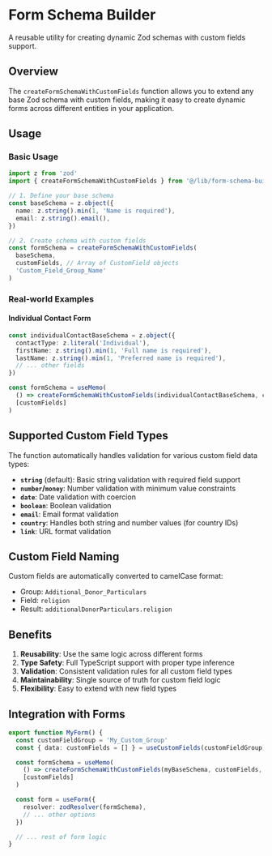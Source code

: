 # Form Schema Builder

A reusable utility for creating dynamic Zod schemas with custom fields support.

## Overview

The `createFormSchemaWithCustomFields` function allows you to extend any base Zod schema with custom fields, making it easy to create dynamic forms across different entities in your application.

## Usage

### Basic Usage

```typescript
import z from 'zod'
import { createFormSchemaWithCustomFields } from '@/lib/form-schema-builder'

// 1. Define your base schema
const baseSchema = z.object({
  name: z.string().min(1, 'Name is required'),
  email: z.string().email(),
})

// 2. Create schema with custom fields
const formSchema = createFormSchemaWithCustomFields(
  baseSchema,
  customFields, // Array of CustomField objects
  'Custom_Field_Group_Name'
)
```

### Real-world Examples

#### Individual Contact Form

```typescript
const individualContactBaseSchema = z.object({
  contactType: z.literal('Individual'),
  firstName: z.string().min(1, 'Full name is required'),
  lastName: z.string().min(1, 'Preferred name is required'),
  // ... other fields
})

const formSchema = useMemo(
  () => createFormSchemaWithCustomFields(individualContactBaseSchema, customFields, customFieldGroup),
  [customFields]
)
```

## Supported Custom Field Types

The function automatically handles validation for various custom field data types:

- **`string`** (default): Basic string validation with required field support
- **`number`/`money`**: Number validation with minimum value constraints
- **`date`**: Date validation with coercion
- **`boolean`**: Boolean validation
- **`email`**: Email format validation
- **`country`**: Handles both string and number values (for country IDs)
- **`link`**: URL format validation

## Custom Field Naming

Custom fields are automatically converted to camelCase format:

- Group: `Additional_Donor_Particulars`
- Field: `religion`
- Result: `additionalDonorParticulars.religion`

## Benefits

1. **Reusability**: Use the same logic across different forms
2. **Type Safety**: Full TypeScript support with proper type inference
3. **Validation**: Consistent validation rules for all custom field types
4. **Maintainability**: Single source of truth for custom field logic
5. **Flexibility**: Easy to extend with new field types

## Integration with Forms

```typescript
export function MyForm() {
  const customFieldGroup = 'My_Custom_Group'
  const { data: customFields = [] } = useCustomFields(customFieldGroup)

  const formSchema = useMemo(
    () => createFormSchemaWithCustomFields(myBaseSchema, customFields, customFieldGroup),
    [customFields]
  )

  const form = useForm({
    resolver: zodResolver(formSchema),
    // ... other options
  })

  // ... rest of form logic
}
```
